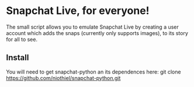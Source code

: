Snapchat Live, for everyone!
===============

The small script allows you to emulate Snapchat Live by creating a user account which adds the snaps (currently only supports images), to its story for all to see. 

Install
-------

You will need to get snapchat-python an its dependences here:
git clone https://github.com/niothiel/snapchat-python.git